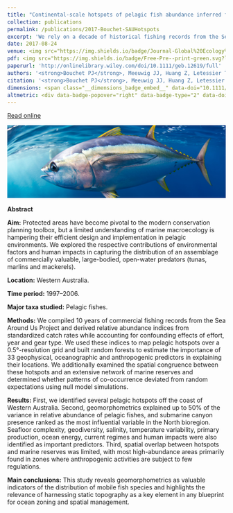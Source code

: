 ```yaml
---
title: "Continental-scale hotspots of pelagic fish abundance inferred from commercial catch records"
collection: publications
permalink: /publications/2017-Bouchet-SAUHotspots
excerpt: 'We rely on a decade of historical fishing records from the Sea Around Us project to map the likely location of pelagic fish (i.e. tunas, mackerels, marlins) hotspots around Western Australia. We then assess the degree of overlap between these hotspots and the Australian national network of Commonwealth Marine Reserves.'
date: 2017-08-24
venue: <img src="https://img.shields.io/badge/Journal-Global%20Ecology%20and%20Biogeography-blue.svg?longCache=true&style=flat-square">
pdf: <img src="https://img.shields.io/badge/Free-Pre--print-green.svg?longCache=true&style=flat-square">
paperurl: 'http://onlinelibrary.wiley.com/doi/10.1111/geb.12619/full'
authors: '<strong>Bouchet PJ</strong>, Meeuwig JJ, Huang Z, Letessier TBL, Nichol SL, et al.'
citation: '<strong>Bouchet PJ</strong>, Meeuwig JJ, Huang Z, Letessier TBL, Nichol SL, Caley JM, Watson RA. 2017. Continental-scale hotspots of pelagic fish abundance inferred from commercial catch records. <em>Global Ecology and Biogeography</em>, 26(10): 1098-1111.'
dimensions: <span class="__dimensions_badge_embed__" data-doi="10.1111/geb.12619" data-legend="hover-right" data-style="small_rectangle"></span><script async src="https://badge.dimensions.ai/badge.js" charset="utf-8"></script>
altmetric: <div data-badge-popover="right" data-badge-type="2" data-doi="10.1111/geb.12619" class="altmetric-embed"></div>
---
```

<i class="fa fa-link" aria-hidden="true"></i> <a href="http://onlinelibrary.wiley.com/doi/10.1111/geb.12619/full"> Read online</a>&nbsp;

<img src='/images/Bouchet2017-SAUHotspots-hero.jpg'>
<br>

<strong>Abstract</strong>

<b>Aim:</b> Protected areas have become pivotal to the modern conservation planning toolbox, but a limited understanding of marine macroecology is hampering their efficient design and implementation in pelagic environments. We explored the respective contributions of environmental factors and human impacts in capturing the distribution of an assemblage of commercially valuable, large-bodied, open-water predators (tunas, marlins and mackerels).

<b>Location:</b> Western Australia.

<b>Time period:</b> 1997–2006.

<b>Major taxa studied:</b> Pelagic fishes.

<b>Methods:</b> We compiled 10 years of commercial fishing records from the Sea Around Us Project and derived relative abundance indices from standardized catch rates while accounting for confounding effects of effort, year and gear type. We used these indices to map pelagic hotspots over a 0.5°-resolution grid and built random forests to estimate the importance of 33 geophysical, oceanographic and anthropogenic predictors in explaining their locations. We additionally examined the spatial congruence between these hotspots and an extensive network of marine reserves and determined whether patterns of co-occurrence deviated from random expectations using null model simulations.

<b>Results:</b> First, we identified several pelagic hotspots off the coast of Western Australia. Second, geomorphometrics explained up to 50% of the variance in relative abundance of pelagic fishes, and submarine canyon presence ranked as the most influential variable in the North bioregion. Seafloor complexity, geodiversity, salinity, temperature variability, primary production, ocean energy, current regimes and human impacts were also identified as important predictors. Third, spatial overlap between hotspots and marine reserves was limited, with most high-abundance areas primarily found in zones where anthropogenic activities are subject to few regulations.

<b>Main conclusions:</b> This study reveals geomorphometrics as valuable indicators of the distribution of mobile fish species and highlights the relevance of harnessing static topography as a key element in any blueprint for ocean zoning and spatial management.
